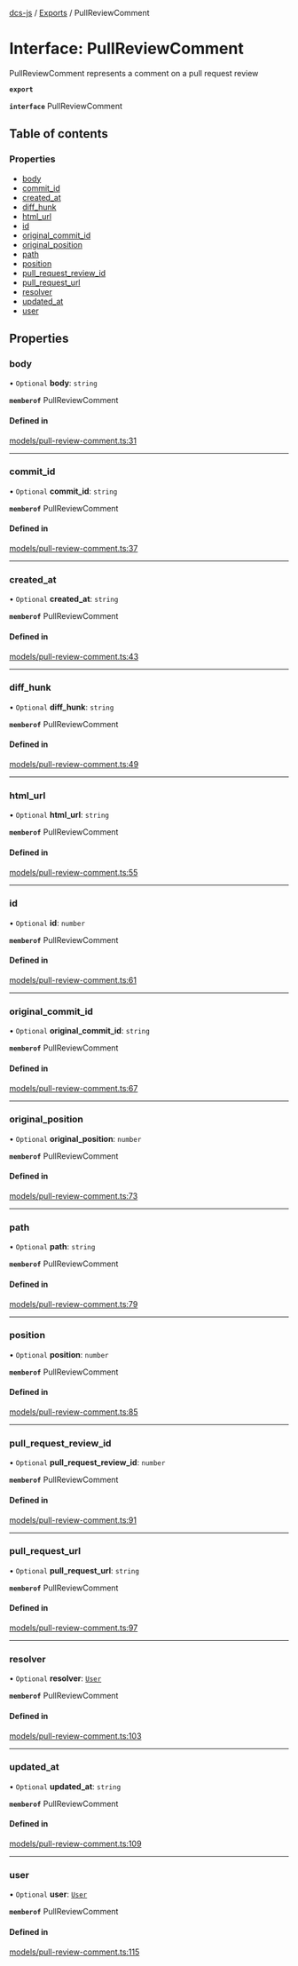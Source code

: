 [dcs-js](../README.md) / [Exports](../modules.md) / PullReviewComment

# Interface: PullReviewComment

PullReviewComment represents a comment on a pull request review

**`export`**

**`interface`** PullReviewComment

## Table of contents

### Properties

- [body](PullReviewComment.md#body)
- [commit\_id](PullReviewComment.md#commit_id)
- [created\_at](PullReviewComment.md#created_at)
- [diff\_hunk](PullReviewComment.md#diff_hunk)
- [html\_url](PullReviewComment.md#html_url)
- [id](PullReviewComment.md#id)
- [original\_commit\_id](PullReviewComment.md#original_commit_id)
- [original\_position](PullReviewComment.md#original_position)
- [path](PullReviewComment.md#path)
- [position](PullReviewComment.md#position)
- [pull\_request\_review\_id](PullReviewComment.md#pull_request_review_id)
- [pull\_request\_url](PullReviewComment.md#pull_request_url)
- [resolver](PullReviewComment.md#resolver)
- [updated\_at](PullReviewComment.md#updated_at)
- [user](PullReviewComment.md#user)

## Properties

### <a id="body" name="body"></a> body

• `Optional` **body**: `string`

**`memberof`** PullReviewComment

#### Defined in

[models/pull-review-comment.ts:31](https://github.com/unfoldingWord/dcs-js/blob/09d5a5e/models/pull-review-comment.ts#L31)

___

### <a id="commit_id" name="commit_id"></a> commit\_id

• `Optional` **commit\_id**: `string`

**`memberof`** PullReviewComment

#### Defined in

[models/pull-review-comment.ts:37](https://github.com/unfoldingWord/dcs-js/blob/09d5a5e/models/pull-review-comment.ts#L37)

___

### <a id="created_at" name="created_at"></a> created\_at

• `Optional` **created\_at**: `string`

**`memberof`** PullReviewComment

#### Defined in

[models/pull-review-comment.ts:43](https://github.com/unfoldingWord/dcs-js/blob/09d5a5e/models/pull-review-comment.ts#L43)

___

### <a id="diff_hunk" name="diff_hunk"></a> diff\_hunk

• `Optional` **diff\_hunk**: `string`

**`memberof`** PullReviewComment

#### Defined in

[models/pull-review-comment.ts:49](https://github.com/unfoldingWord/dcs-js/blob/09d5a5e/models/pull-review-comment.ts#L49)

___

### <a id="html_url" name="html_url"></a> html\_url

• `Optional` **html\_url**: `string`

**`memberof`** PullReviewComment

#### Defined in

[models/pull-review-comment.ts:55](https://github.com/unfoldingWord/dcs-js/blob/09d5a5e/models/pull-review-comment.ts#L55)

___

### <a id="id" name="id"></a> id

• `Optional` **id**: `number`

**`memberof`** PullReviewComment

#### Defined in

[models/pull-review-comment.ts:61](https://github.com/unfoldingWord/dcs-js/blob/09d5a5e/models/pull-review-comment.ts#L61)

___

### <a id="original_commit_id" name="original_commit_id"></a> original\_commit\_id

• `Optional` **original\_commit\_id**: `string`

**`memberof`** PullReviewComment

#### Defined in

[models/pull-review-comment.ts:67](https://github.com/unfoldingWord/dcs-js/blob/09d5a5e/models/pull-review-comment.ts#L67)

___

### <a id="original_position" name="original_position"></a> original\_position

• `Optional` **original\_position**: `number`

**`memberof`** PullReviewComment

#### Defined in

[models/pull-review-comment.ts:73](https://github.com/unfoldingWord/dcs-js/blob/09d5a5e/models/pull-review-comment.ts#L73)

___

### <a id="path" name="path"></a> path

• `Optional` **path**: `string`

**`memberof`** PullReviewComment

#### Defined in

[models/pull-review-comment.ts:79](https://github.com/unfoldingWord/dcs-js/blob/09d5a5e/models/pull-review-comment.ts#L79)

___

### <a id="position" name="position"></a> position

• `Optional` **position**: `number`

**`memberof`** PullReviewComment

#### Defined in

[models/pull-review-comment.ts:85](https://github.com/unfoldingWord/dcs-js/blob/09d5a5e/models/pull-review-comment.ts#L85)

___

### <a id="pull_request_review_id" name="pull_request_review_id"></a> pull\_request\_review\_id

• `Optional` **pull\_request\_review\_id**: `number`

**`memberof`** PullReviewComment

#### Defined in

[models/pull-review-comment.ts:91](https://github.com/unfoldingWord/dcs-js/blob/09d5a5e/models/pull-review-comment.ts#L91)

___

### <a id="pull_request_url" name="pull_request_url"></a> pull\_request\_url

• `Optional` **pull\_request\_url**: `string`

**`memberof`** PullReviewComment

#### Defined in

[models/pull-review-comment.ts:97](https://github.com/unfoldingWord/dcs-js/blob/09d5a5e/models/pull-review-comment.ts#L97)

___

### <a id="resolver" name="resolver"></a> resolver

• `Optional` **resolver**: [`User`](User.md)

**`memberof`** PullReviewComment

#### Defined in

[models/pull-review-comment.ts:103](https://github.com/unfoldingWord/dcs-js/blob/09d5a5e/models/pull-review-comment.ts#L103)

___

### <a id="updated_at" name="updated_at"></a> updated\_at

• `Optional` **updated\_at**: `string`

**`memberof`** PullReviewComment

#### Defined in

[models/pull-review-comment.ts:109](https://github.com/unfoldingWord/dcs-js/blob/09d5a5e/models/pull-review-comment.ts#L109)

___

### <a id="user" name="user"></a> user

• `Optional` **user**: [`User`](User.md)

**`memberof`** PullReviewComment

#### Defined in

[models/pull-review-comment.ts:115](https://github.com/unfoldingWord/dcs-js/blob/09d5a5e/models/pull-review-comment.ts#L115)
